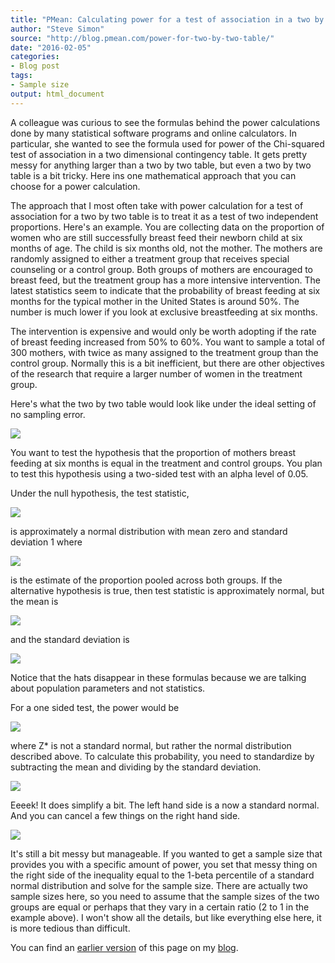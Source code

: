 ```yaml
---
title: "PMean: Calculating power for a test of association in a two by two table"
author: "Steve Simon"
source: "http://blog.pmean.com/power-for-two-by-two-table/"
date: "2016-02-05"
categories:
- Blog post
tags:
- Sample size
output: html_document
---
```


A colleague was curious to see the formulas behind the power calculations done by many statistical software programs and online calculators. In particular, she wanted to see the formula used for power of the Chi-squared test of association in a two dimensional contingency table. It gets pretty messy for anything larger than a two by two table, but even a two by two table is a bit tricky. Here ins one mathematical approach that you can choose for a power calculation.

<!---More--->

The approach that I most often take with power calculation for a test of association for a two by two table is to treat it as a test of two independent proportions. Here's an example. You are collecting data on the proportion of women who are still successfully breast feed their newborn child at six months of age. The child is six months old, not the mother. The mothers are randomly assigned to either a treatment group that receives special counseling or a control group. Both groups of mothers are encouraged to breast feed, but the treatment group has a more intensive intervention. The latest statistics seem to indicate that the probability of breast feeding at six months for the typical mother in the United States is around 50%. The number is much lower if you look at exclusive breastfeeding at six months.

The intervention is expensive and would only be worth adopting if the rate of breast feeding increased from 50% to 60%. You want to sample a total of 300 mothers, with twice as many assigned to the treatment group than the control group. Normally this is a bit inefficient, but there are other objectives of the research that require a larger number of women in the treatment group.

Here's what the two by two table would look like under the ideal setting of no sampling error.

![](http://www.pmean.com/new-images/16/power-for-two-by-two-table01.gif)


You want to test the hypothesis that the proportion of mothers breast feeding at six months is equal in the treatment and control groups. You plan to test this hypothesis using a two-sided test with an alpha level of 0.05.

Under the null hypothesis, the test statistic,

![](http://www.pmean.com/new-images/16/power-for-two-by-two-table02.gif)

is approximately a normal distribution with mean zero and standard deviation 1 where

![](http://www.pmean.com/new-images/16/power-for-two-by-two-table03.gif)

is the estimate of the proportion pooled across both groups. If the alternative hypothesis is true, then test statistic is approximately normal, but the mean is 

![](http://www.pmean.com/new-images/16/power-for-two-by-two-table04.gif)


and the standard deviation is

![](http://www.pmean.com/new-images/16/power-for-two-by-two-table05.gif)

Notice that the hats disappear in these formulas because we are talking about population parameters and not statistics.

For a one sided test, the power would be

![](http://www.pmean.com/new-images/16/power-for-two-by-two-table06.gif)

where Z* is not a standard normal, but rather the normal distribution
described above. To calculate this probability, you need to standardize
by subtracting the mean and dividing by the standard deviation.

![](http://www.pmean.com/new-images/16/power-for-two-by-two-table07.gif)

Eeeek! It does simplify a bit. The left hand side is a now a standard normal. And you can cancel a few things on the right hand side.

![](http://www.pmean.com/new-images/16/power-for-two-by-two-table08.gif)

It's still a bit messy but manageable. If you wanted to get a sample size that provides you with a specific amount of power, you set that messy thing on the right side of the inequality equal to the 1-beta percentile of a standard normal distribution and solve for the sample size. There are actually two sample sizes here, so you need to assume that the sample sizes of the two groups are equal or perhaps that they vary in a certain ratio (2 to 1 in the example above). I won't show all the details, but like everything else here, it is more tedious than difficult.

You can find an [earlier version][sim1] of this page on my [blog][sim2].

[sim1]: http://blog.pmean.com/power-for-two-by-two-table/
[sim2]: http://blog.pmean.com
